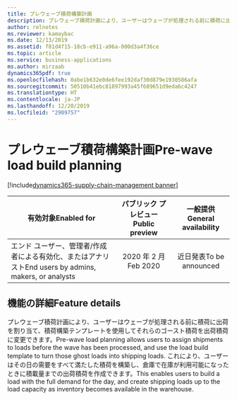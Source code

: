```yaml
---
title: プレウェーブ積荷構築計画
description: プレウェーブ積荷計画により、ユーザーはウェーブが処理される前に積荷に出荷を割り当てることができます。
author: relnotes
ms.reviewer: kamaybac
ms.date: 12/13/2019
ms.assetid: f81d4f15-18cb-e911-a96a-000d3a4f36ce
ms.topic: article
ms.service: business-applications
ms.author: mirzaab
dynamics365pdf: true
ms.openlocfilehash: 0abe1b632e0de6fee192daf30d879e1930586afa
ms.sourcegitcommit: 50510b41ebc81897993a45f689651d9eda6c4247
ms.translationtype: HT
ms.contentlocale: ja-JP
ms.lasthandoff: 12/20/2019
ms.locfileid: "2909757"
---
```

# <a name="pre-wave-load-build-planning"></a><span data-ttu-id="9d62a-103">プレウェーブ積荷構築計画</span><span class="sxs-lookup"><span data-stu-id="9d62a-103">Pre-wave load build planning</span></span>
[!include[dynamics365-supply-chain-management banner](../includes/dynamics365-supply-chain-management.md)]

| <span data-ttu-id="9d62a-104">有効対象</span><span class="sxs-lookup"><span data-stu-id="9d62a-104">Enabled for</span></span>    |  <span data-ttu-id="9d62a-105">パブリック プレビュー</span><span class="sxs-lookup"><span data-stu-id="9d62a-105">Public preview</span></span> | <span data-ttu-id="9d62a-106">一般提供</span><span class="sxs-lookup"><span data-stu-id="9d62a-106">General availability</span></span> | 
| ---------- | :----------: |:----------: |
|<span data-ttu-id="9d62a-107">エンド ユーザー、管理者/作成者による有効化、またはアナリスト</span><span class="sxs-lookup"><span data-stu-id="9d62a-107">End users by admins, makers, or analysts</span></span>|<span data-ttu-id="9d62a-108">2020 年 2 月</span><span class="sxs-lookup"><span data-stu-id="9d62a-108">Feb 2020</span></span>| <span data-ttu-id="9d62a-109">近日発表</span><span class="sxs-lookup"><span data-stu-id="9d62a-109">To be announced</span></span>|






## <a name="feature-details"></a><span data-ttu-id="9d62a-110">機能の詳細</span><span class="sxs-lookup"><span data-stu-id="9d62a-110">Feature details</span></span>
<!--feature detail start -->
<span data-ttu-id="9d62a-111">プレウェーブ積荷計画により、ユーザーはウェーブが処理される前に積荷に出荷を割り当て、積荷構築テンプレートを使用してそれらのゴースト積荷を出荷積荷に変更できます。</span><span class="sxs-lookup"><span data-stu-id="9d62a-111">Pre-wave load planning allows users to assign shipments to loads before the wave has been processed, and use the load build template to turn those ghost loads into shipping loads.</span></span> <span data-ttu-id="9d62a-112">これにより、ユーザーはその日の需要をすべて満たした積荷を構築し、倉庫で在庫が利用可能になったときに積載量までの出荷積荷を作成できます。</span><span class="sxs-lookup"><span data-stu-id="9d62a-112">This enables users to build a load with the full demand for the day, and create shipping loads up to the load capacity as inventory becomes available in the warehouse.</span></span>
<!--feature detail end -->









